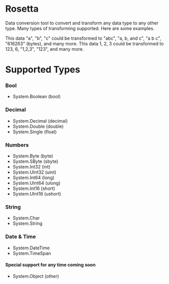 # Rosetta

Data conversion tool to convert and transform any data type to any other type. Many types of transforming supported. Here are some examples.

This data "a", "b", "c" could be transformed to "abc", "a, b, and c", "a b c", "616263" (bytes), and many more.
This data 1, 2, 3 could be transformed to 123, 6, "1,2,3", "123", and many more.


# Supported Types

### Bool

- System.Boolean (bool)

### Decimal

- System.Decimal (decimal)
- System.Double (double)
- System.Single (float)

### Numbers

- System.Byte (byte)
- System.SByte (sbyte)
- System.Int32 (int)
- System.UInt32 (uint)
- System.Int64 (long)
- System.UInt64 (ulong)
- System.Int16 (short)
- System.UInt16 (ushort)

### String 

- System.Char
- System.String

### Date & Time

- System.DateTime
- System.TimeSpan

#### Special support for any time coming soon

- System.Object (other)